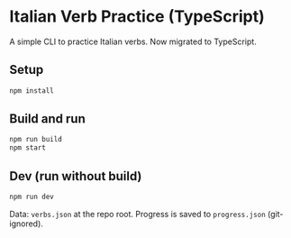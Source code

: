 # Italian Verb Practice (TypeScript)

A simple CLI to practice Italian verbs. Now migrated to TypeScript.

## Setup

```sh
npm install
```

## Build and run

```sh
npm run build
npm start
```

## Dev (run without build)

```sh
npm run dev
```

Data: `verbs.json` at the repo root. Progress is saved to `progress.json` (git-ignored).
